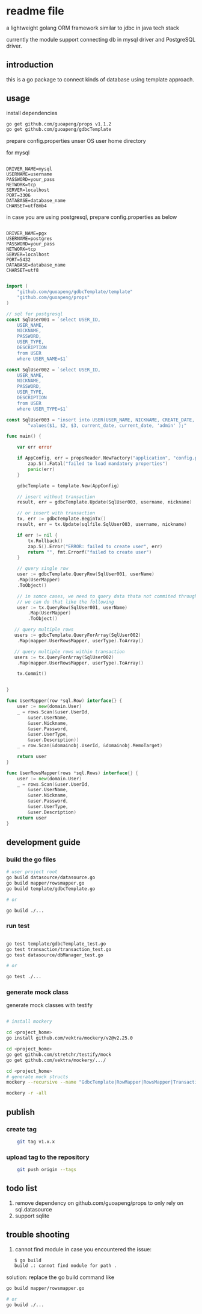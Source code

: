 # readme file

a lightweight golang ORM framework similar to jdbc in java tech stack

currently the module support connecting db in mysql driver and PostgreSQL driver.

## introduction

this is a go package to connect kinds of database using template approach.

## usage

install dependencies

```bash
go get github.com/guoapeng/props v1.1.2
go get github.com/guoapeng/gdbcTemplate

```

prepare config.properties unser OS user home directory

for mysql

```properties

DRIVER_NAME=mysql
USERNAME=username
PASSWORD=your_pass
NETWORK=tcp
SERVER=localhost
PORT=3306
DATABASE=database_name
CHARSET=utf8mb4

```

in case you are using postgresql, prepare config.properties as below

```properties

DRIVER_NAME=pgx
USERNAME=postgres
PASSWORD=your_pass
NETWORK=tcp
SERVER=localhost
PORT=5432
DATABASE=database_name
CHARSET=utf8
```

```go

import (
    "github.com/guoapeng/gdbcTemplate/template"
    "github.com/guoapeng/props"
)

// sql for postgresql
const SqlUser001 = `select USER_ID,
    USER_NAME,
    NICKNAME,
    PASSWORD,
    USER_TYPE,
    DESCRIPTION
    from USER
    where USER_NAME=$1`

const SqlUser002 = `select USER_ID,
    USER_NAME,
    NICKNAME,
    PASSWORD,
    USER_TYPE,
    DESCRIPTION
    from USER
    where USER_TYPE=$1`

const SqlUser003 = "insert into USER(USER_NAME, NICKNAME, CREATE_DATE, UPDATE_DATE, USER_TYPE)" +
        "values($1, $2, $3, current_date, current_date, 'admin' );"

func main() {

    var err error

    if AppConfig, err = propsReader.NewFactory("application", "config.properties").New(); err != nil {
        zap.S().Fatal("failed to load mandatory properties")
        panic(err)
    }

    gdbcTemplate = template.New(AppConfig)

    // insert without transaction
    result, err = gdbcTemplate.Update(SqlUser003, username, nickname)

    // or insert with transaction
    tx, err := gdbcTemplate.BeginTx()
    result, err = tx.Update(sqlfile.SqlUser003, username, nickname)

    if err != nil {
        tx.Rollback()
        zap.S().Error("ERROR: failed to create user", err)
        return "", fmt.Errorf("failed to create user")
    }

    // query single row
    user := gdbcTemplate.QueryRow(SqlUser001, userName)
    .Map(UserMapper)
    .ToObject()

    // in somce cases, we need to query data thata not commited through transaction,
    // we can do that like the following
    user := tx.QueryRow(SqlUser001, userName)
        .Map(UserMapper)
        .ToObject()

   // query multiple rows
   users := gdbcTemplate.QueryForArray(SqlUser002)
    .Map(mapper.UserRowsMapper, userType).ToArray()

   // query multiple rows within transaction
   users := tx.QueryForArray(SqlUser002)
    .Map(mapper.UserRowsMapper, userType).ToArray()

    tx.Commit()


}

func UserMapper(row *sql.Row) interface{} {
    user := new(domain.User)
    _ = rows.Scan(&user.UserId,
        &user.UserName,
        &user.Nickname,
        &user.Password,
        &user.UserType,
        &user.Description))
    _ = row.Scan(&domainobj.UserId, &domainobj.MemoTarget)

    return user
}

func UserRowsMapper(rows *sql.Rows) interface{} {
    user := new(domain.User)
    _ = rows.Scan(&user.UserId,
        &user.UserName,
        &user.Nickname,
        &user.Password,
        &user.UserType,
        &user.Description)
    return user
}

```

## development guide

### build the go files

```bash
# user project root
go build datasource/datasource.go
go build mapper/rowsmapper.go
go build template/gdbcTemplate.go

# or 

go build ./...
```

### run test

```bash

go test template/gdbcTemplate_test.go
go test transaction/transaction_test.go
go test datasource/dbManager_test.go

# or

go test ./...

```

### generate mock class

generate mock classes with testify

```bash

# install mockery

cd <project_home>
go install github.com/vektra/mockery/v2@v2.25.0

cd <project_home>
go get github.com/stretchr/testify/mock
go get github.com/vektra/mockery/.../

cd <project_home>
# generate mock structs
mockery --recursive --name "GdbcTemplate|RowMapper|RowsMapper|Transaction|DataSource|ConnManager"

mockery -r -all

```

## publish

### create tag

```bash
    git tag v1.x.x
```

### upload tag to the repository

```bash
    git push origin --tags
```

## todo list

1. remove dependency on github.com/guoapeng/props to only rely on sql.datasource
2. support sqlite

## trouble shooting

1. cannot find module
   in case you encountered the issue:

```bash
   $ go build
   build .: cannot find module for path .
```

solution:
replace the go build command like

```bash
go build mapper/rowsmapper.go

# or
go build ./...
```
